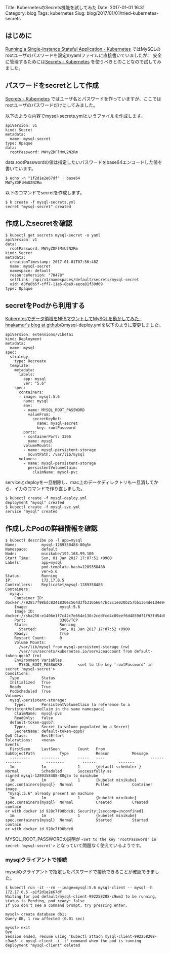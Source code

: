Title: KubernetesのSecrets機能を試してみた
Date: 2017-01-01 16:31
Category: blog
Tags: kubernetes
Slug: blog/2017/01/01/tried-kubernetes-secrets

## はじめに
[Running a Single-Instance Stateful Application - Kubernetes](http://kubernetes.io/docs/tutorials/stateful-application/run-stateful-application/) ではMySQLのrootユーザのパスワードを設定のyamlファイルに直接書いていましたが、 安全に管理するためには[Secrets - Kubernetes](http://kubernetes.io/docs/user-guide/secrets/) を使うべきとのことなので試してみました。

## パスワードをsecretとして作成

[Secrets - Kubernetes](http://kubernetes.io/docs/user-guide/secrets/) ではユーザ名とパスワードを作っていますが、ここではrootユーザのパスワードだけにしてみました。

以下のような内容でmysql-secrets.ymlというファイルを作成します。

```
apiVersion: v1
kind: Secret
metadata:
  name: mysql-secret
type: Opaque
data:
  rootPassword: MWYyZDFlMmU2N2Rm
```

data.rootPasswordの値は指定したいパスワードをbase64エンコードした値を書いています。

```
$ echo -n "1f2d1e2e67df" | base64
MWYyZDFlMmU2N2Rm
```

以下のコマンドでsecretを作成します。

```
$ k create -f mysql-secrets.yml
secret "mysql-secret" created
```

## 作成したsecretを確認

```
$ kubectl get secrets mysql-secret -o yaml
apiVersion: v1
data:
  rootPassword: MWYyZDFlMmU2N2Rm
kind: Secret
metadata:
  creationTimestamp: 2017-01-01T07:56:48Z
  name: mysql-secret
  namespace: default
  resourceVersion: "70478"
  selfLink: /api/v1/namespaces/default/secrets/mysql-secret
  uid: d8fe8b5f-cff7-11e6-8be9-aece81f30d69
type: Opaque
```

## secretをPodから利用する

[Kuberntesでデータ領域をNFSマウントしてMySQLを動かしてみた · hnakamur's blog at github](/blog/2017/01/01/tried-mysql-and-nfs-on-kubernetes/)のmysql-deploy.ymlを以下のように変更しました。

```
apiVersion: extensions/v1beta1
kind: Deployment
metadata:
  name: mysql
spec:
  strategy:
    type: Recreate
  template:
    metadata:
      labels:
        app: mysql
        ver: "5.6"
    spec:
      containers:
      - image: mysql:5.6
        name: mysql
        env:
        - name: MYSQL_ROOT_PASSWORD
          valueFrom:
            secretKeyRef:
              name: mysql-secret
              key: rootPassword
        ports:
        - containerPort: 3306
          name: mysql
        volumeMounts:
        - name: mysql-persistent-storage
          mountPath: /var/lib/mysql
      volumes:
        - name: mysql-persistent-storage
          persistentVolumeClaim:
            claimName: mysql-pvc
```

serviceとdeployを一旦削除し、mac上のデータディレクトリも一旦消してから、イカのコマンドで作り直しました。

```
$ kubectl create -f mysql-deploy.yml
deployment "mysql" created
$ kubectl create -f mysql-svc.yml
service "mysql" created
```

## 作成したPodの詳細情報を確認

```
$ kubectl describe po -l app=mysql
Name:           mysql-1289358488-80g5n
Namespace:      default
Node:           minikube/192.168.99.100
Start Time:     Sun, 01 Jan 2017 17:07:51 +0900
Labels:         app=mysql
                pod-template-hash=1289358488
                ver=5.6
Status:         Running
IP:             172.17.0.5
Controllers:    ReplicaSet/mysql-1289358488
Containers:
  mysql:
    Container ID:       docker://928c7f98bdc8241830ec564d3fb31656647bc2c1e020b257bb1364de1d4e9435
    Image:              mysql:5.6
    Image ID:           docker://sha256:e1406e1f7c42c7e664e138c2cedfcd4c09eef6d4859df1f93fd54d87ed3ba1a1
    Port:               3306/TCP
    State:              Running
      Started:          Sun, 01 Jan 2017 17:07:52 +0900
    Ready:              True
    Restart Count:      0
    Volume Mounts:
      /var/lib/mysql from mysql-persistent-storage (rw)
      /var/run/secrets/kubernetes.io/serviceaccount from default-token-qqsb7 (ro)
    Environment Variables:
      MYSQL_ROOT_PASSWORD:      <set to the key 'rootPassword' in secret 'mysql-secret'>
Conditions:
  Type          Status
  Initialized   True
  Ready         True
  PodScheduled  True
Volumes:
  mysql-persistent-storage:
    Type:       PersistentVolumeClaim (a reference to a PersistentVolumeClaim in the same namespace)
    ClaimName:  mysql-pvc
    ReadOnly:   false
  default-token-qqsb7:
    Type:       Secret (a volume populated by a Secret)
    SecretName: default-token-qqsb7
QoS Class:      BestEffort
Tolerations:    <none>
Events:
  FirstSeen     LastSeen        Count   From                    SubObjectPath           Type            Reason          Message
  ---------     --------        -----   ----                    -------------           --------        ------          -------
  1m            1m              1       {default-scheduler }                            Normal          Scheduled       Successfully as
signed mysql-1289358488-80g5n to minikube
  1m            1m              1       {kubelet minikube}      spec.containers{mysql}  Normal          Pulled          Container image
 "mysql:5.6" already present on machine
  1m            1m              1       {kubelet minikube}      spec.containers{mysql}  Normal          Created         Created contain
er with docker id 928c7f98bdc8; Security:[seccomp=unconfined]
  1m            1m              1       {kubelet minikube}      spec.containers{mysql}  Normal          Started         Started contain
er with docker id 928c7f98bdc8
```

MYSQL_ROOT_PASSWORDの説明が `<set to the key 'rootPassword' in secret 'mysql-secret'>` となっていて問題なく使えているようです。

### mysqlクライアントで接続

mysqlのクライアントで指定したパスワードで接続できることが確認できました。

```
$ kubectl run -it --rm --image=mysql:5.6 mysql-client -- mysql -h 172.17.0.5 -p1f2d1e2e67df
Waiting for pod default/mysql-client-992258208-c9wm3 to be running, status is Pending, pod ready: false
If you don't see a command prompt, try pressing enter.

mysql> create database db1;
Query OK, 1 row affected (0.01 sec)

mysql> exit
Bye
Session ended, resume using 'kubectl attach mysql-client-992258208-c9wm3 -c mysql-client -i -t' command when the pod is running
deployment "mysql-client" deleted
```
